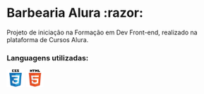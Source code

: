 <h1 align="left">Barbearia Alura :razor: </h1>

Projeto de iniciação na Formação em Dev Front-end, realizado na plataforma de Cursos Alura.

<h3 align="left">Languagens utilizadas:</h3>

<p align="left"> 
<img src="https://raw.githubusercontent.com/devicons/devicon/master/icons/css3/css3-original-wordmark.svg" alt="css3" width="40" height="40"/>
<img src="https://raw.githubusercontent.com/devicons/devicon/master/icons/html5/html5-original-wordmark.svg" alt="html5" width="40" height="40"/> 
</p> 